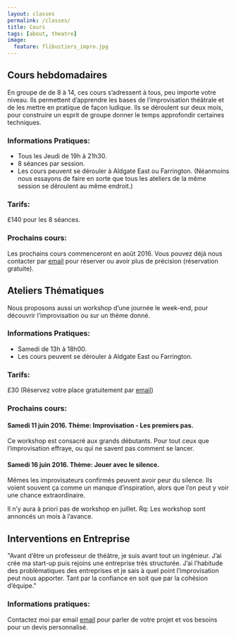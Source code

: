 ```yaml
---
layout: classes
permalink: /classes/
title: Cours
tags: [about, theatre]
image:
  feature: flibustiers_impro.jpg
---
```


## Cours hebdomadaires

En groupe de de 8 à 14, ces cours s’adressent à tous, peu importe votre niveau. Ils permettent d’apprendre les bases de l’improvisation théâtrale et de les mettre en pratique de façon ludique. Ils se déroulent sur deux mois, pour construire un esprit de groupe donner le temps approfondir certaines techniques.

### Informations Pratiques:
- Tous les Jeudi de 19h à 21h30.
- 8 séances par session.
- Les cours peuvent se dérouler à Aldgate East ou Farrington. (Néanmoins nous essayons de faire en sorte que tous les ateliers de la même session se déroulent au même endroit.)

### Tarifs:
£140 pour les 8 séances.

### Prochains cours:
Les prochains cours commenceront en août 2016. Vous pouvez déjà nous contacter par [email](mailto:raphael.impro@gmail.com) pour réserver ou avoir plus de précision (réservation gratuite).

## Ateliers Thématiques

Nous proposons aussi un workshop d’une journée le week-end, pour découvrir l’improvisation ou sur un thème donné.

### Informations Pratiques:
- Samedi de 13h à 18h00.
- Les cours peuvent se dérouler à Aldgate East ou Farrington.

### Tarifs:
£30 (Réservez votre place gratuitement par [email](mailto:raphael.impro@gmail.com))

### Prochains cours:

#### Samedi 11 juin 2016. Thème: Improvisation - Les premiers pas.
Ce workshop est consacré aux grands débutants. Pour tout ceux que l’improvisation effraye, ou qui ne savent pas comment se lancer.

#### Samedi 16 juin 2016. Thème: Jouer avec le silence.
Mêmes les improvisateurs confirmés peuvent avoir peur du silence. Ils voient souvent ça comme un manque d’inspiration, alors que l’on peut y voir une chance extraordinaire.

Il n’y aura à priori pas de workshop en juillet.
Rq: Les workshop sont annoncés un mois à l’avance.


## Interventions en Entreprise

"Avant d’être un professeur de théâtre, je suis avant tout un ingénieur. J’ai crée ma start-up puis rejoins une entreprise très structurée. J’ai l’habitude des problèmatiques des entreprises et je sais à quel point l’improvisation peut nous apporter. Tant par la confiance en soit que par la cohésion d’équipe."

### Informations pratiques:
Contactez moi par email [email](mailto:raphael.impro@gmail.com) pour parler de votre projet et vos besoins pour un devis personnalisé.
